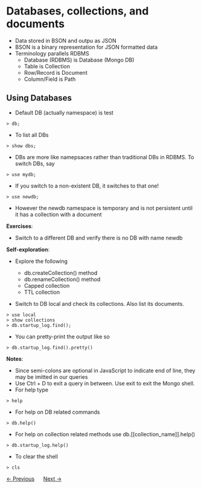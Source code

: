 # Databases, collections, and documents 
- Data stored in BSON and outpu as JSON
- BSON is a binary representation for JSON formatted data
- Terminology parallels RDBMS
    - Database (RDBMS) is Database (Mongo DB)
    - Table is Collection
    - Row/Record is Document
    - Column/Field is Path

## Using Databases
- Default DB (actually namespace) is test
```
> db;
```
- To list all DBs
```
> show dbs;
```
- DBs are more like namepsaces rather than traditional DBs in RDBMS. To switch DBs, say
```
> use mydb;
```
- If you switch to a non-existent DB, it switches to that one!
```
> use newdb;
```
- However the newdb namespace is temporary and is not persistent until it has a collection with a document

__Exercises__:
- Switch to a different DB and verify there is no DB with name newdb

__Self-exploration__:
- Explore the following
    - db.createCollection() method
    - db.renameCollection() method
    - Capped collection
    - TTL collection  

- Switch to DB local and check its collections. Also list its documents.
```
> use local
> show collections
> db.startup_log.find();
```
- You can pretty-print the output like so
```
> db.startup_log.find().pretty()
```

__Notes__:
- Since semi-colons are optional in JavaScript to indicate end of line, they may be imitted in our queries
- Use Ctrl + D to exit a query in between. Use exit to exit the Mongo shell.
- For help type
```
> help
```
- For help on DB related commands
```
> db.help()
```
- For help on collection related methods use db.[[collection_name]].help()
```
> db.startup_log.help()
```
- To clear the shell
```
> cls
```

<div>
    <a href="./01-getting-started.md"><- Previous</a>
    &nbsp;&nbsp;&nbsp;&nbsp;
    <a href="./03-crud-operations.md">Next -></a>
</div>
